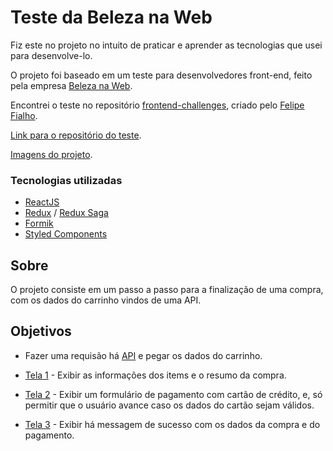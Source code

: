 # Teste da Beleza na Web

Fiz este no projeto no intuito de praticar e aprender as tecnologias que usei para desenvolve-lo.

O projeto foi baseado em um teste para desenvolvedores front-end, feito pela empresa [Beleza na Web](https://www.belezanaweb.com.br/).

Encontrei o teste no repositório [frontend-challenges](https://github.com/felipefialho/frontend-challenges), criado pelo [Felipe Fialho](https://github.com/felipefialho).

[Link para o repositório do teste](https://github.com/belezanaweb/test-front).

[Imagens do projeto](./screens).

### Tecnologias utilizadas

- [ReactJS](https://pt-br.reactjs.org/)
- [Redux](https://redux.js.org/) / [Redux Saga](https://redux-saga.js.org/)
- [Formik](https://formik.org/)
- [Styled Components](https://styled-components.com/)

## Sobre

O projeto consiste em um passo a passo para a finalização de uma compra, com os dados do carrinho vindos de uma API.

## Objetivos

- Fazer uma requisão há [API](http://www.mocky.io/v2/5b15c4923100004a006f3c07) e pegar os dados do carrinho.

- [Tela 1](./screens/cart) - Exibir as informações dos items e o resumo da compra.

- [Tela 2](./screens/payment) - Exibir um formulário de pagamento com cartão de crédito, e, só permitir que o usuário avance caso os dados do cartão sejam válidos.

- [Tela 3](./screens/payment) - Exibir há messagem de sucesso com os dados da compra e do pagamento.

